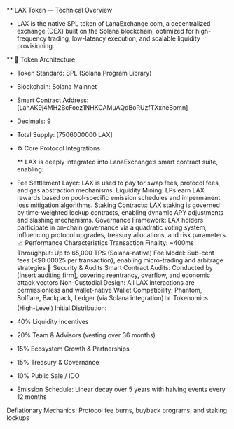 ** LAX Token — Technical Overview

* LAX is the native SPL token of LanaExchange.com, a decentralized exchange (DEX) built on the Solana blockchain, optimized for high-frequency trading, low-latency execution, and scalable liquidity provisioning.

** 🔗 Token Architecture
* Token Standard: SPL (Solana Program Library)
* Blockchain: Solana Mainnet
* Smart Contract Address: [LanAK9j4MH2BcFoez1NHKCAMuAQdBoRUzfTXxneBomn]
* Decimals: 9
* Total Supply: [7506000000 LAX] 
* ⚙️ Core Protocol Integrations

  
  ** LAX is deeply integrated into LanaExchange’s smart contract suite, enabling:

*  Fee Settlement Layer: LAX is used to pay for swap fees, protocol fees, and gas abstraction mechanisms.
Liquidity Mining: LPs earn LAX rewards based on pool-specific emission schedules and impermanent loss mitigation algorithms.
Staking Contracts: LAX staking is governed by time-weighted lockup contracts, enabling dynamic APY adjustments and slashing mechanisms.
Governance Framework: LAX holders participate in on-chain governance via a quadratic voting system, influencing protocol upgrades, treasury allocations, and risk parameters.
📈 Performance Characteristics
Transaction Finality: ~400ms
Throughput: Up to 65,000 TPS (Solana-native)
Fee Model: Sub-cent fees (<$0.00025 per transaction), enabling micro-trading and arbitrage strategies
🔐 Security & Audits
Smart Contract Audits: Conducted by [Insert auditing firm], covering reentrancy, overflow, and economic attack vectors
Non-Custodial Design: All LAX interactions are permissionless and wallet-native
Wallet Compatibility: Phantom, Solflare, Backpack, Ledger (via Solana integration)
📊 Tokenomics (High-Level)
Initial Distribution:

*  40% Liquidity Incentives
*  20% Team & Advisors (vesting over 36 months)
*  15% Ecosystem Growth & Partnerships
*  15% Treasury & Governance
*  10% Public Sale / IDO
  
* Emission Schedule: Linear decay over 5 years with halving events every 12 months

Deflationary Mechanics: Protocol fee burns, buyback programs, and staking lockups
